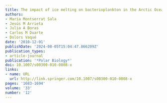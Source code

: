 ```yaml
---
title: The impact of ice melting on bacterioplankton in the Arctic Ocean
authors:
- Maria Montserrat Sala
- Jesús M Arrieta
- Julia A Boras
- Carlos M Duarte
- Dolors Vaqué
date: '2010-12-01'
publishDate: '2024-08-05T15:04:47.866209Z'
publication_types:
- article-journal
publication: '*Polar Biology*'
doi: 10.1007/s00300-010-0808-x
links:
- name: URL
  url: http://link.springer.com/10.1007/s00300-010-0808-x
pages: '1683-1694'
volume: '33'
number: '12'
---
```

